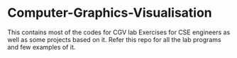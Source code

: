 # Computer-Graphics-Visualisation
This contains most of the codes for CGV lab Exercises for CSE engineers as well as some projects based on it.
Refer this repo for all the lab programs and few examples of it.
